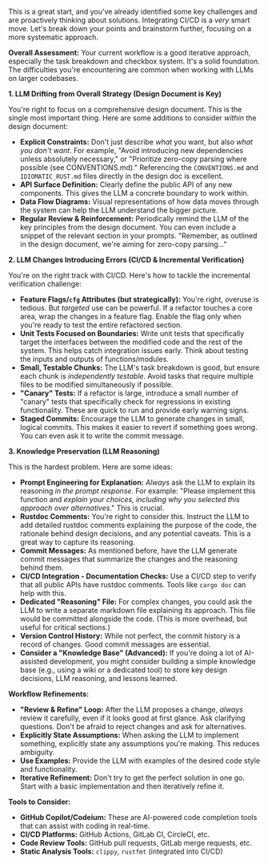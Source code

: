 This is a great start, and you've already identified some key challenges and
are proactively thinking about solutions. Integrating CI/CD is a *very* smart
move. Let's break down your points and brainstorm further, focusing on a more
systematic approach.

**Overall Assessment:** Your current workflow is a good iterative approach,
especially the task breakdown and checkbox system. It's a solid foundation. The
difficulties you're encountering are common when working with LLMs on larger
codebases.

**1. LLM Drifting from Overall Strategy (Design Document is Key)**

You're right to focus on a comprehensive design document. This is the single
most important thing.  Here are some additions to consider *within* the design
document:

*   **Explicit Constraints:**  Don't just describe *what* you want, but also
*what you don't want*.  For example, "Avoid introducing new dependencies unless
absolutely necessary," or "Prioritize zero-copy parsing where possible (see
CONVENTIONS.md)."  Referencing the `CONVENTIONS.md` and `IDIOMATIC_RUST.md`
files directly in the design doc is excellent.
*   **API Surface Definition:**  Clearly define the public API of any new
components.  This gives the LLM a concrete boundary to work within.
*   **Data Flow Diagrams:** Visual representations of how data moves through
the system can help the LLM understand the bigger picture.
*   **Regular Review & Reinforcement:**  Periodically remind the LLM of the key
principles from the design document.  You can even include a snippet of the
relevant section in your prompts.  "Remember, as outlined in the design
document, we're aiming for zero-copy parsing..."

**2. LLM Changes Introducing Errors (CI/CD & Incremental Verification)**

You're on the right track with CI/CD.  Here's how to tackle the incremental
verification challenge:

*   **Feature Flags/`cfg` Attributes (but strategically):** You're right,
overuse is tedious. But *targeted* use can be powerful.  If a refactor touches
a core area, wrap the changes in a feature flag.  Enable the flag only when
you're ready to test the entire refactored section.
*   **Unit Tests Focused on Boundaries:**  Write unit tests that specifically
target the interfaces between the modified code and the rest of the system.
This helps catch integration issues early.  Think about testing the inputs and
outputs of functions/modules.
*   **Small, Testable Chunks:**  The LLM's task breakdown is good, but ensure
each chunk is *independently testable*.  Avoid tasks that require multiple
files to be modified simultaneously if possible.
*   **"Canary" Tests:**  If a refactor is large, introduce a small number of
"canary" tests that specifically check for regressions in existing
functionality.  These are quick to run and provide early warning signs.
*   **Staged Commits:**  Encourage the LLM to generate changes in small,
logical commits. This makes it easier to revert if something goes wrong.  You
can even ask it to write the commit message.

**3. Knowledge Preservation (LLM Reasoning)**

This is the hardest problem. Here are some ideas:

*   **Prompt Engineering for Explanation:**  *Always* ask the LLM to explain
its reasoning *in the prompt response*.  For example: "Please implement this
function and *explain your choices, including why you selected this approach
over alternatives*."  This is crucial.
*   **Rustdoc Comments:** You're right to consider this.  Instruct the LLM to
add detailed rustdoc comments explaining the purpose of the code, the rationale
behind design decisions, and any potential caveats.  This is a great way to
capture its reasoning.
*   **Commit Messages:**  As mentioned before, have the LLM generate commit
messages that summarize the changes and the reasoning behind them.
*   **CI/CD Integration - Documentation Checks:**  Use a CI/CD step to verify
that all public APIs have rustdoc comments.  Tools like `cargo doc` can help
with this.
*   **Dedicated "Reasoning" File:**  For complex changes, you could ask the LLM
to write a separate markdown file explaining its approach.  This file would be
committed alongside the code.  (This is more overhead, but useful for critical
sections.)
*   **Version Control History:** While not perfect, the commit history *is* a
record of changes.  Good commit messages are essential.
*   **Consider a "Knowledge Base" (Advanced):**  If you're doing a lot of
AI-assisted development, you might consider building a simple knowledge base
(e.g., using a wiki or a dedicated tool) to store key design decisions, LLM
reasoning, and lessons learned.



**Workflow Refinements:**

*   **"Review & Refine" Loop:**  After the LLM proposes a change, *always*
review it carefully, even if it looks good at first glance.  Ask clarifying
questions.  Don't be afraid to reject changes and ask for alternatives.
*   **Explicitly State Assumptions:**  When asking the LLM to implement
something, explicitly state any assumptions you're making.  This reduces
ambiguity.
*   **Use Examples:**  Provide the LLM with examples of the desired code style
and functionality.
*   **Iterative Refinement:**  Don't try to get the perfect solution in one go.
Start with a basic implementation and then iteratively refine it.

**Tools to Consider:**

*   **GitHub Copilot/Codeium:** These are AI-powered code completion tools that
can assist with coding in real-time.
*   **CI/CD Platforms:** GitHub Actions, GitLab CI, CircleCI, etc.
*   **Code Review Tools:**  GitHub pull requests, GitLab merge requests, etc.
*   **Static Analysis Tools:** `clippy`, `rustfmt` (integrated into CI/CD)
